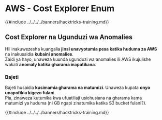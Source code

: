 # AWS - Cost Explorer Enum

{{#include ../../../../banners/hacktricks-training.md}}

## Cost Explorer na Ugunduzi wa Anomalies

Hii inakuwezesha kuangalia **jinsi unavyotumia pesa katika huduma za AWS** na inakusaidia **kubaini anomalies**.\
Zaidi ya hayo, unaweza kuunda ugunduzi wa anomalies ili AWS ikujulishe wakati **anomaly katika gharama inapatikana**.

### Bajeti

Bajeti husaidia **kusimamia gharama na matumizi**. Unaweza kupata **onyo unapofikia kigezo fulani**.\
Pia, zinaweza kutumika kwa ufuatiliaji usiohusiana na gharama kama matumizi ya huduma (ni GB ngapi zinatumika katika S3 bucket fulani?).

{{#include ../../../../banners/hacktricks-training.md}}
